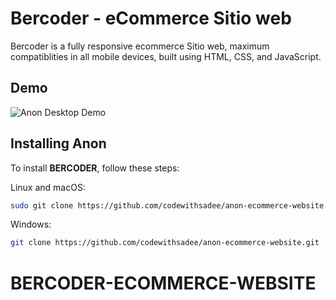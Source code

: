 # Bercoder - eCommerce Sitio web



Bercoder is a fully responsive ecommerce Sitio web, maximum compatiblities in all mobile devices, built using HTML, CSS, and JavaScript.

## Demo

![Anon Desktop Demo](./website-demo-image/desktop.png "Desktop Demo")


## Installing Anon

To install **BERCODER**, follow these steps:

Linux and macOS:

```bash
sudo git clone https://github.com/codewithsadee/anon-ecommerce-website.git
```

Windows:

```bash
git clone https://github.com/codewithsadee/anon-ecommerce-website.git
```

# BERCODER-ECOMMERCE-WEBSITE
